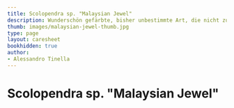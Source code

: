 ```yaml
---
title: Scolopendra sp. "Malaysian Jewel"
description: Wunderschön gefärbte, bisher unbestimmte Art, die nicht zu warm gehalten werden darf.
thumb: images/malaysian-jewel-thumb.jpg
type: page
layout: caresheet
bookhidden: true
author:
- Alessandro Tinella
---
```

# Scolopendra sp. "Malaysian Jewel"